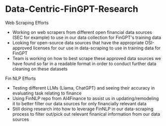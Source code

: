 # Data-Centric-FinGPT-Research #

Web Scraping Efforts
- Working on web scrapers from different open financial data sources (SEC for example) to use in our data collection for FinGPT's training data
- Looking for open-source data sources that have the appropriate OSI-approved licenses for our use in data-scraping to use in training data for FinGPT
- Team is working on how to best scrape these approved data sources we have found so far in a readable format in order to conduct further data cleaning on these datasets

Fin NLP Efforts
- Testing different LLMs (Llama, ChatGPT) and seeing their accuracy in evaluating task relating to finance
- Using FinNLP repo from AI4Finance to assist us in updating/remodeling it to better filter our data sources for only financially relevant data
- Still doing research into how to leverage FinNLP in our data-scraping process to filter out/pick out relevant finanical information from our data sources
